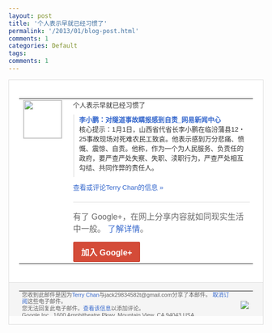 ```yaml
---
layout: post
title: '个人表示早就已经习惯了'
permalink: '/2013/01/blog-post.html'
comments: 1
categories: Default
tags: 
comments: 1
---
```

<!-- X-Notifications: 1:5997027c30000000 -->

<div style="border:solid 1px #dfdfdf;color:#686868;font:13px Arial"><div style="background-color:#fff;padding:20px;"><table cellpadding="0" cellspacing="0"><tr><td style="padding-right:15px;vertical-align:top"><a href="https://plus.google.com/_/notifications/emlink?emr=14900066512970582018&amp;emid=COil-NL7yLQCFQFwTAod4U0AAA&amp;path=%2F108643996575278738906&amp;dt=1357105418084&amp;uob=8"><img height="75" src="https://lh3.googleusercontent.com/-KKRGTyJ5Bl0/AAAAAAAAAAI/AAAAAAAAtnY/R4QEWIp3Ur0/s75-c-k-a/photo.jpg" style="border:solid 1px #cccccc;" width="75"/></a></td><td style="width:578px;color:#333;font:13px Arial;vertical-align:top"><div style="padding-bottom:10px">个人表示早就已经习惯了</div><div style="margin-bottom:10px;padding-left:10px; border-left:2px solid #EAEAEA"><span style="margin-right:5px"><a href="http://news.163.com/13/0102/04/8K6I64T700014AED.html" style="color:#3366CC;text-decoration:none"><span style="font-weight:bold">李小鹏：对隧道事故瞒报感到自责_网易新闻<wbr/>中心</span></a><div style="padding-bottom:10px">核心提示：1月1日，山西省代省长李小鹏在<wbr/>临汾蒲县12・25事故现场对死难农民工致<wbr/>哀。他表示感到万分悲痛、愤慨、震惊、自责<wbr/>。他称，作为一个为人民服务、负责任的政府<wbr/>，要严查严处失察、失职、渎职行为，严查严<wbr/>处相互勾结、共同作弊的责任人。</div></span></div><a href="https://plus.google.com/_/notifications/emlink?emr=14900066512970582018&amp;emid=COil-NL7yLQCFQFwTAod4U0AAA&amp;path=%2F108643996575278738906%2Fposts%2FUvgzPTTPvVx%3Fgpinv%3DAMIXal-7AKl3FXy0unMux3RCXTj4JRrDrWQCd0IUg7uI5tdG27OLu5liTBes6onD9QmBcKykBhKJzC8sj1Vv_WAb6LflJCNZOl4BPC8a_gxL623o0qgXdSw&amp;dt=1357105418084&amp;uob=8" style="color:#3366CC;text-decoration:none">查看或评论Terry Chan的信息 »</a><div style="margin-top:20px;border-top:solid 1px #dfdfdf"><div style="padding:15px 0;color:#686868;font:16px Arial">有了 Google+，在网上分享内容就如同现实生活中一般。 <a href="http://www.google.com/+/learnmore/" style="color:#3366CC;text-decoration:none">了解详情</a>。</div><a href="https://plus.google.com/_/notifications/emlink?emr=14900066512970582018&amp;emid=COil-NL7yLQCFQFwTAod4U0AAA&amp;path=%2F%3Fgpinv%3DAMIXal-7AKl3FXy0unMux3RCXTj4JRrDrWQCd0IUg7uI5tdG27OLu5liTBes6onD9QmBcKykBhKJzC8sj1Vv_WAb6LflJCNZOl4BPC8a_gxL623o0qgXdSw&amp;dt=1357105418084&amp;uob=8" style="display:inline-block;padding:7px 15px;background-color:#d44b38; color:#fff;font-size:16px; font-weight:bold;border-radius:2px;-webkit-border-radius:2px; -moz-border-radius:2px;border:solid 1px #c43b28; white-space:nowrap;text-decoration:none">加入 Google+</a></div></td></tr></table></div><div style="border-top:solid 1px #dfdfdf;padding:0 20px; background-color:#f5f5f5"><table cellpadding="0" cellspacing="0" style="height:50px"><tbody><tr><td style="vertical-align:middle;width:100%; color:#636363;font:11px Arial; line-height:120%">您收到此邮件是因为<a href="https://plus.google.com/_/notifications/emlink?emr=14900066512970582018&amp;emid=COil-NL7yLQCFQFwTAod4U0AAA&amp;path=%2F108643996575278738906%3Fgpinv%3DAMIXal-7AKl3FXy0unMux3RCXTj4JRrDrWQCd0IUg7uI5tdG27OLu5liTBes6onD9QmBcKykBhKJzC8sj1Vv_WAb6LflJCNZOl4BPC8a_gxL623o0qgXdSw&amp;dt=1357105418084&amp;uob=8" style="color:#3366CC;text-decoration:none">Terry Chan</a>与jack29834582t@gmail.com分享了本邮件。 <a href="https://plus.google.com/_/notifications/emlink?emr=14900066512970582018&amp;emid=COil-NL7yLQCFQFwTAod4U0AAA&amp;path=%2F_%2Fnonplus%2Femailsettings%3Fgpinv%3DAMIXal-7AKl3FXy0unMux3RCXTj4JRrDrWQCd0IUg7uI5tdG27OLu5liTBes6onD9QmBcKykBhKJzC8sj1Vv_WAb6LflJCNZOl4BPC8a_gxL623o0qgXdSw%26est%3DADH5u8Xbb1OFbO7ka6nQh61I_aGgJng9LLQ2LQBk7Yu7IluTZ-nc0F7Vd2YfmhfpKrmUjd7wghiYj6RB7aLu6cEFD7QBb7mGUH7xfK6sRi8-ENof24ZJuFy3YspE_qRYb86JXo-4YA46W-XhSiHMmswskGlmJDvphw&amp;dt=1357105418084&amp;uob=8" style="color:#3366CC;text-decoration:none">取消订阅</a>这些电子邮件。<br/>您无法回复此电子邮件。<a href="https://plus.google.com/_/notifications/emlink?emr=14900066512970582018&amp;emid=COil-NL7yLQCFQFwTAod4U0AAA&amp;path=%2F108643996575278738906%2Fposts%2FUvgzPTTPvVx%3Fgpinv%3DAMIXal-7AKl3FXy0unMux3RCXTj4JRrDrWQCd0IUg7uI5tdG27OLu5liTBes6onD9QmBcKykBhKJzC8sj1Vv_WAb6LflJCNZOl4BPC8a_gxL623o0qgXdSw&amp;dt=1357105418084&amp;uob=8" style="color:#3366CC;text-decoration:none">查看该信息</a>以添加评论。<br/>Google Inc., 1600 Amphitheatre Pkwy, Mountain View, CA 94043 USA<br/></td><td><img src="https://ssl.gstatic.com/s2/oz/images/notifications/logo/google-plus-6617a72bb36cc548861652780c9e6ff1.png"/></td></tr></tbody></table></div></div>